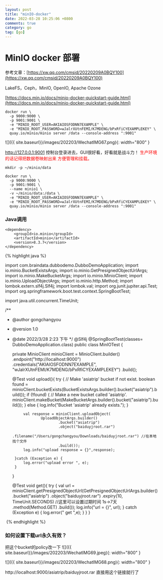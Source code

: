 ```yaml
---
layout: post
title: "minIO-docker"
date: 2022-03-28 10:25:06 +0800
comments: true
category: go
tag: [go]
---
```




#  MinIO docker 部署

参考文章：[https://xw.qq.com/cmsid/20220209A0BQY100](https://xw.qq.com/cmsid/20220209A0BQY100)

LakeFS，Ceph，MinIO, OpenIO, Apache Ozone



[https://docs.min.io/docs/minio-docker-quickstart-guide.html](https://docs.min.io/docs/minio-docker-quickstart-guide.html)



```
docker run \
  -p 9000:9000 \
  -p 9001:9001 \
  -e "MINIO_ROOT_USER=AKIAIOSFODNN7EXAMPLE" \
  -e "MINIO_ROOT_PASSWORD=wJalrXUtnFEMI/K7MDENG/bPxRfiCYEXAMPLEKEY" \
  quay.io/minio/minio server /data --console-address ":9001"
```

![]({{ site.baseurl}}/images/202203/WechatIMG67.png){: width="800" }

http://127.0.0.1:9001 控制台登录进去，GUI很好看，好看就是战斗力！
<font color="red">生产环境的话记得把数据卷映射出来 方便管理和挂载。</font>

```
mkdir -p ~/minio/data

docker run \
  -p 9000:9000 \
  -p 9001:9001 \
  --name minio1 \
  -v ~/minio/data:/data \
  -e "MINIO_ROOT_USER=AKIAIOSFODNN7EXAMPLE" \
  -e "MINIO_ROOT_PASSWORD=wJalrXUtnFEMI/K7MDENG/bPxRfiCYEXAMPLEKEY" \
  quay.io/minio/minio server /data --console-address ":9001"

```




### Java调用

```
<dependency>
    <groupId>io.minio</groupId>
    <artifactId>minio</artifactId>
    <version>8.3.7</version>
</dependency>
```

{% highlight java %}

import com.braindata.dubbodemo.DubboDemoApplication;
import io.minio.BucketExistsArgs;
import io.minio.GetPresignedObjectUrlArgs;
import io.minio.MakeBucketArgs;
import io.minio.MinioClient;
import io.minio.UploadObjectArgs;
import io.minio.http.Method;
import lombok.extern.slf4j.Slf4j;
import lombok.val;
import org.junit.jupiter.api.Test;
import org.springframework.boot.test.context.SpringBootTest;

import java.util.concurrent.TimeUnit;

/**
 * @author gongchangyou
 * @version 1.0
 * @date 2022/3/28 2:23 下午
 */
@Slf4j
@SpringBootTest(classes= DubboDemoApplication.class)
public class MinIOTest {

    private MinioClient minioClient =
            MinioClient.builder()
                    .endpoint("http://localhost:9000")
                    .credentials("AKIAIOSFODNN7EXAMPLE", "wJalrXUtnFEMI/K7MDENG/bPxRfiCYEXAMPLEKEY")
                    .build();

    @Test
    void upload(){
        try {
            // Make 'asiatrip' bucket if not exist.
            boolean found =
                    minioClient.bucketExists(BucketExistsArgs.builder().bucket("asiatrip").build());
            if (!found) {
                // Make a new bucket called 'asiatrip'.
                minioClient.makeBucket(MakeBucketArgs.builder().bucket("asiatrip").build());
            } else {
                log.info("Bucket 'asiatrip' already exists.");
            }

            val response = minioClient.uploadObject(
                    UploadObjectArgs.builder()
                            .bucket("asiatrip")
                            .object("baiduyjroot.rar")
                            .filename("/Users/gongchangyou/Downloads/baiduyjroot.rar") //在本地找个文件
                            .build());
            log.info("upload response = {}",response);
        
        }catch (Exception e) {
            log.error("upload error ", e);
        }
    }

    @Test
    void get(){
        try {
            val url = minioClient.getPresignedObjectUrl(GetPresignedObjectUrlArgs.builder()
                            .bucket("asiatrip")
                            .object("baiduyjroot.rar")
                            .expiry(10, TimeUnit.SECONDS) //这里可以设置过期时间 1s->7天
                            .method(Method.GET) 
                    .build());
            log.info("url = {}", url);
        } catch (Exception e) {
            log.error(" get ",e);
        }
    }
}

​       {% endhighlight %}



### 如何设置下载url永久有效？

把这个bucket的policy改一下
![]({{ site.baseurl}}/images/202203/WechatIMG69.jpeg){: width="800" }

![]({{ site.baseurl}}/images/202203/WechatIMG68.png){: width="800" }


http://localhost:9000/asiatrip/baiduyjroot.rar 直接用这个链接就行了

